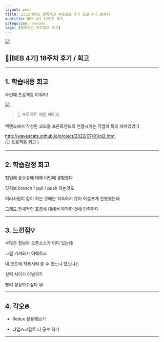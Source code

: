 ```yaml
---
layout: post
title: 코드스테이츠 블록체인 부트캠프 후기 BEB 4기 18주차
subtitle: BEB 4기 18주차 후기
categories: review
tags: [블록체인 부트캠프 후기]
---
```


![](https://velog.velcdn.com/images/-__-/post/f8356d11-ea65-4a0c-b03c-ecde9d118a6a/image.png)

## 🔗[BEB 4기] 18주차 후기 / 회고

<hr>

## 1. 학습내용 회고

두번째 프로젝트 마무리!

![](https://velog.velcdn.com/images/-__-/post/a263549b-2b3a-47a2-9a38-d016592cf812/image.png)

> 👆 프로젝트 메인 페이지

백엔드에서 작성된 코드를 프론트엔드와 연결시키는 작업이 특히 재미있었다

<http://wavescats.github.io/project/2022/07/01/pj2.html><br>
(👆 프로젝트 회고 )

<hr>

## 2. 학습감정 회고

협업에 중요성에 대해 이번에 경험했다

깃허브 branch / pull / push 하는것도

여러사람이 같이 하는 것에는 익숙하지 않아 어설프게 진행했는데

그래도 전체적인 흐름에 대해서 파악한 것에 만족한다

<hr>

## 3. 느낀점💡

수많은 정보와 오픈소스가 이미 있는데

그걸 가져와서 이해하고

내 코드에 적용시켜 쓸 수 있느냐 없느냐는

실력 차이가 아닐까?!

빨리 성장하고싶다 😆

<hr>

## 4. 각오🔥

- Redux 활용해보기

- 타입스크립트 더 공부 하기

---
